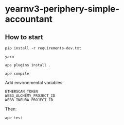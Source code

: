 # yearnv3-periphery-simple-accountant



## How to start

    pip install -r requirements-dev.txt
    
    yarn
    
    ape plugins install .
    
    ape compile

    

Add environmental variables:

    ETHERSCAN_TOKEN
    WEB3_ALCHEMY_PROJECT_ID
    WEB3_INFURA_PROJECT_ID

Then:

    ape test